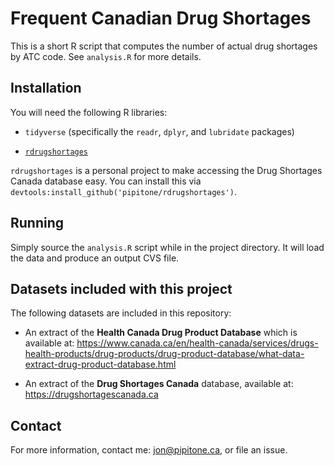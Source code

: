 # Frequent Canadian Drug Shortages 

This is a short R script that computes the number of actual drug shortages by
ATC code. See `analysis.R` for more details.

## Installation
You will need the following R libraries: 

 - `tidyverse` (specifically the `readr`, `dplyr`, and `lubridate` packages)
 
 - [`rdrugshortages`](https://github.com/pipitone/rdrugshortages)
 
 `rdrugshortages` is a personal project to make accessing the Drug Shortages
 Canada database easy. You can install this via
 `devtools:install_github('pipitone/rdrugshortages')`.

## Running 
Simply source the `analysis.R` script while in the project directory. It will
load the data and produce an output CVS file.

## Datasets included with this project
The following datasets are included in this repository: 

- An extract of the **Health Canada Drug Product Database** which is available at: 
https://www.canada.ca/en/health-canada/services/drugs-health-products/drug-products/drug-product-database/what-data-extract-drug-product-database.html

- An extract of the **Drug Shortages Canada** database, available at: https://drugshortagescanada.ca

## Contact

For more information, contact me: jon@pipitone.ca, or file an issue. 